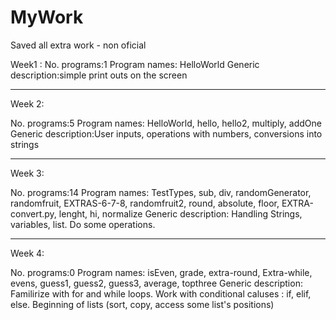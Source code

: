 # MyWork
Saved all extra work - non oficial

Week1 : 
No. programs:1
Program names: HelloWorld
Generic description:simple print outs on the screen


___________________________________________________________
Week 2: 

No. programs:5
Program names: HelloWorld, hello, hello2, multiply, addOne
Generic description:User inputs, operations with numbers, conversions into strings


___________________________________________________________
Week 3: 


No. programs:14
Program names: TestTypes, sub, div, randomGenerator, randomfruit, EXTRAS-6-7-8, randomfruit2, round, absolute, floor, EXTRA-convert.py, lenght, hi, normalize
Generic description: Handling Strings, variables, list. Do some operations. 


___________________________________________________________
Week 4: 


No. programs:0
Program names: isEven, grade, extra-round, Extra-while, evens, guess1, guess2, guess3, average, topthree
Generic description: Familirize with for and while loops. Work with conditional caluses : if, elif, else. Beginning of lists (sort, copy, access some list's positions)

